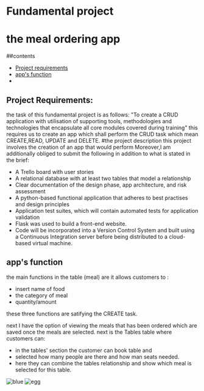 # Fundamental project
# the meal ordering app

##contents
* [Project requirements](#project-requirements)
* [app's function](#app's-function)
* 




## Project Requirements:
the task of this fundamental project is as follows:
"To create a CRUD application with utilisation of supporting tools,
methodologies and technologies that encapsulate all core modules
covered during training"
this requires us to create an app which shall perform the CRUD task which mean CREATE,READ, UPDATE and DELETE.
#the project description
this project involves the creation of an app that would perform 
Moreover,I am additionally obliged to submit the following in addition to what is stated in the brief:
* A Trello board with user stories 
* A relational database with at least two tables that model a relationship 
* Clear documentation of the design phase, app architecture, and risk assessment 
* A python-based functional application that adheres to best practises and design principles 
* Application test suites, which will contain automated tests for application validation 
* Flask was used to build a front-end website. 
* Code will be incorporated into a Version Control System and built using a Continuous Integration server before being distributed to a cloud-based virtual machine.


## app's function

the main functions  in the table (meal) are it allows customers to :

* insert name of food
* the category of meal 
* quantity/amount

these three functions are satifying the CREATE task.

next I have the option of viewing the meals that has been ordered which are saved once the meals are selected.
next is the Tables table where customers can:

* in the tables' section the customer can book table and 
* selected how many people are there and how man seats needed.
* here they can combine the tables relationship and show which meal is selected for this table.


![blue](https://cdn.images.express.co.uk/img/dynamic/footballteams/x256/20.png)
![egg](https://qa-courseware-images.s3.eu-west-2.amazonaws.com/markdown/links_images/000.jpeg)
